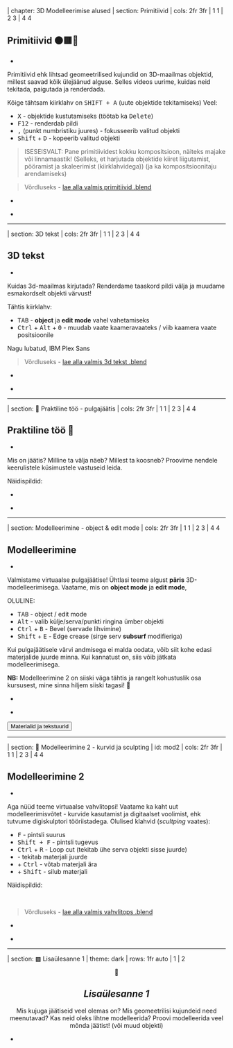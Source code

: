 
| chapter: 3D Modelleerimise alused
| section: Primitiivid
| cols: 2fr 3fr
| 1 1
| 2 3
| 4 4

## Primitiivid 🟠🟥🔺

-

Primitiivid ehk lihtsad geomeetrilised kujundid on 3D-maailmas objektid, millest saavad kõik ülejäänud alguse. Selles videos uurime, kuidas neid tekitada, paigutada ja renderdada.

Kõige tähtsam kiirklahv on <kbd>SHIFT + A</kbd> (uute objektide tekitamiseks)
Veel: 
- <kbd>X</kbd> - objektide kustutamiseks (töötab ka <kbd>Delete</kbd>)
- <kbd>F12</kbd> - renderdab pildi
- <kbd>,</kbd> (punkt numbristiku juures) - fokusseerib valitud objekti
- <kbd>Shift</kbd> + <kbd>D</kbd> - kopeerib valitud objekti

<blockquote>

ISESEISVALT: Pane primitiividest kokku kompositsioon, näiteks majake või linnamaastik! 
(Selleks, et harjutada objektide kiiret liigutamist, pööramist ja skaleerimist (kiirklahvidega))
(ja ka kompositsioonitaju arendamiseks)

</blockquote>

<blockquote>
Võrdluseks - <a href="./files/primitiivid.blend">lae alla valmis primitiivid .blend</a>
</blockquote>

-

<f-video src="https://www.youtube.com/watch?v=-z2tYnKYEdk" />

-

<div class="right">
    <f-next-button title="3D tekst" />
</div>

---

| section: 3D tekst
| cols: 2fr 3fr
| 1 1
| 2 3
| 4 4

## 3D tekst

-

Kuidas 3d-maailmas kirjutada? Renderdame taaskord pildi välja ja muudame esmakordselt objekti värvust!

Tähtis kiirklahv: 
- <kbd>TAB</kbd> - **object** ja **edit mode** vahel vahetamiseks
- <kbd>Ctrl</kbd> + <kbd>Alt</kbd> + <kbd>0</kbd> - muudab vaate kaameravaateks / viib kaamera vaate positsioonile

Nagu lubatud, <f-link to="https://fonts.google.com/specimen/IBM+Plex+Sans">IBM Plex Sans</f-link>

<blockquote>
Võrdluseks - <a href="./files/3d_tekst.blend">lae alla valmis 3d tekst .blend</a>
</blockquote>

-

<f-video src="https://www.youtube.com/watch?v=BuOUpSvLfAA" />

-

<div class="right">
    <f-next-button title="Praktiline töö 🍧" />
</div>


---

| section: 🍧 Praktiline töö - pulgajäätis
| cols: 2fr 3fr
| 1 1
| 2 3
| 4 4

## Praktiline töö 🍧

-

Mis on jäätis? Milline ta välja näeb? Millest ta koosneb? Proovime nendele keerulistele küsimustele vastuseid leida.

Näidispildid:

<div class="grid" style="--cols: 1fr 1fr 1fr 1fr 1fr; --gap: 1em; --rows: 9em">
    <a href="./img/j22tis (1).png" class="cover" style="background-image: url('./img/j22tis (1).png')"></a>
    <a href="./img/j22tis (2).png" class="cover" style="background-image: url('./img/j22tis (2).png')"></a>
    <a href="./img/j22tis (3).png" class="cover" style="background-image: url('./img/j22tis (3).png')"></a>
    <a href="./img/j22tis (4).png" class="cover" style="background-image: url('./img/j22tis (4).png')"></a>
    <a href="./img/j22tis (5).png" class="cover" style="background-image: url('./img/j22tis (5).png')"></a>
</div>

-

<f-video src="https://www.youtube.com/watch?v=Kalg0N6qjjg" />

-

<div class="right">
    <f-next-button title="Modelleerima!" />
</div>


---

| section: Modelleerimine - object & edit mode
| cols: 2fr 3fr
| 1 1
| 2 3
| 4 4

## Modelleerimine

-

Valmistame virtuaalse pulgajäätise! Ühtlasi teeme algust **päris** 3D-modelleerimisega.
Vaatame, mis on **object mode** ja **edit mode**, 

OLULINE:
- <kbd>TAB</kbd> - object / edit mode
- <kbd>Alt</kbd> - valib külje/serva/punkti ringina ümber objekti
- <kbd>Ctrl</kbd> + <kbd>B</kbd> - Bevel (servade lihvimine)
- <kbd>Shift</kbd> + <kbd>E</kbd> - Edge crease (sirge serv **subsurf** modifieriga)

Kui pulgajäätisele värvi andmisega ei malda oodata, võib siit kohe edasi materjalide juurde minna. Kui kannatust on, siis võib jätkata modelleerimisega.

**NB:** Modelleerimine 2 on siiski väga tähtis ja rangelt kohustuslik osa kursusest, mine sinna hiljem siiski tagasi! 🍦

-

<f-video src="https://www.youtube.com/watch?v=AwGLqXabV8c" />

-

<div class="right">
   <f-link to="materials"><button class="secondary">Materialid ja tekstuurid</button></f-link>
   <f-next-button title="Veel modelleerimist 🍦" />
</div>


---

| section: 🍦 Modelleerimine 2 - kurvid ja sculpting
| id: mod2
| cols: 2fr 3fr
| 1 1
| 2 3
| 4 4

## Modelleerimine 2

-

Aga nüüd teeme virtuaalse vahvlitopsi! Vaatame ka kaht uut modelleerimisvõtet - kurvide kasutamist ja digitaalset voolimist, ehk tutvume digiskulptori tööriistadega.
Olulised klahvid (*scultping* vaates):
- <kbd>F</kbd> - pintsli suurus
- <kbd>Shift + F</kbd> - pintsli tugevus
- <kbd>Ctrl</kbd> + <kbd>R</kbd> - Loop cut (tekitab ühe serva objekti sisse juurde)
- <i class="lmb"></i> - tekitab materjali juurde
- <i class="lmb"></i> + <kbd>Ctrl</kbd> - võtab materjali ära
- <i class="lmb"></i> + <kbd>Shift</kbd> - silub materjali

Näidispildid:

<div class="grid" style="--cols: 1fr 1fr 1fr 1fr 1fr; --gap: 1em; --rows: 9em">
    <a href="./img/tops (1).png" class="cover" style="background-image: url('./img/tops (1).png')"></a>
    <a href="./img/tops (2).png" class="cover" style="background-image: url('./img/tops (2).png')"></a>
    <a href="./img/tops (3).png" class="cover" style="background-image: url('./img/tops (3).png')"></a>
    <a href="./img/tops (4).png" class="cover" style="background-image: url('./img/tops (4).png')"></a>
</div>
<br>
<blockquote>
Võrdluseks - <a href="./files/vahvlitops.blend">lae alla valmis vahvlitops .blend</a>
</blockquote>

-

<f-video src="https://www.youtube.com/watch?v=O-vTG0-jpG4" />

-

<div class="right">
    <f-next-button title="Lisaülesanne" />
</div>

---

| section: ▩ Lisaülesanne 1
| theme: dark
| rows: 1fr auto
| 1
| 2

<center>

<span class="icon-big">🍨</span>
## <var>Lisaülesanne 1<var>

Mis kujuga jäätiseid veel olemas on? Mis geomeetrilisi kujundeid need meenutavad? Kas neid oleks lihtne modelleerida? Proovi modelleerida veel mõnda jäätist!
(või muud objekti)

</center>

-

<div class="right">
    <f-next-button title="Materjalid ja tekstuurid" />
</div>







